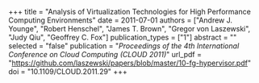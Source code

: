 +++
title = "Analysis of Virtualization Technologies for High Performance Computing Environments"
date = 2011-07-01
authors = ["Andrew J. Younge", "Robert Henschel", "James T. Brown", "Gregor von Laszewski", "Judy Qiu", "Geoffrey C. Fox"]
publication_types = ["1"]
abstract = ""
selected = "false"
publication = "*Proceedings of the 4th International Conference on Cloud Computing (CLOUD 2011)*"
url_pdf = "https://github.com/laszewski/papers/blob/master/10-fg-hypervisor.pdf"
doi = "10.1109/CLOUD.2011.29"
+++

